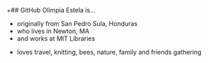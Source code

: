 +## GitHub Olimpia Estela is...

- originally from San Pedro Sula, Honduras
- who lives in Newton, MA
- and works at MIT Libraries
+ loves travel, knitting, bees, nature, family and friends gathering

